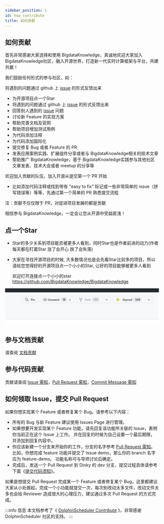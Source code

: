 ```yaml
---
sidebar_position: 1
id: how_contribute
title: 如何贡献
---
```




## 如何贡献

首先非常感谢大家选择和使用 BigdataKnowledge，真诚地欢迎大家加入 BigdataKnowledge社区，融入开源世界，打造新一代实时计算框架与平台，共建共赢！

我们鼓励任何形式的参与社区，如：

将遇到的问题通过 github 上 [issue](https://github.com/DataLinkDC/dlink/issues) 的形式反馈出来

- 为开源项目点一个Star
- 将遇到的问题通过 github 上 [issue](https://github.com/DataLinkDC/dlink/issues) 的形式反馈出来
- 回答别人遇到的 [issue](https://github.com/DataLinkDC/dlink/issues) 问题
- 讨论新 Feature 的实现方案
- 帮助完善文档及官网
- 帮助项目增加测试用例
- 为代码添加注释
- 为代码添加国际化
- 提交修复 Bug 或者 Feature 的 PR
- 发表应用案例实践、扩展组件分享或者与 BigdataKnowledge相关的技术文章
- 帮助推广 BigdataKnowledge，基于 BigdataKnowledge实践参与其他社区文章发表、技术大会或者 meetup 的分享等

欢迎加入贡献的队伍，加入开源从提交第一个 PR 开始

- 比如添加代码注释或找到带有 ”easy to fix” 标记或一些非常简单的 issue（拼写错误等）等等，先通过第一个简单的 PR 熟悉提交流程

注：贡献不仅仅限于 PR，对促进项目发展的都是贡献

相信参与 BigdataKnowledge，一定会让您从开源中受益匪浅！

## 点一个Star

- Star的多少关系到项目能否被更多人看到，同时Star也是作者前进的动力(作者每天都在盯着Star 涨了会开心 跌了会失落)

- 大家在寻找开源项目的时候, 大多数情况也是会先看Star比较多的项目，所以请给您觉得好的开源项目点一个小小的Star, 让好的项目能够被更多人看到

  欢迎打开连接点一个小小的star https://github.com/BigdataKnowledge/BigdataKnowledge

![image-20230511231809586](./img/image-20230511231809586.png)



## 参与文档贡献

请查阅 [文档贡献](./document)

## 参与代码贡献

贡献请查阅 [Issue 需知](./issue)，[Pull Request 需知](./pull_request)，[Commit Message 需知](./commit_message)

## 如何领取 Issue，提交 Pull Request

如果你想实现某个 Feature 或者修复某个 Bug。请参考以下内容：

- 所有的 Bug 与新 Feature 建议使用 Issues Page 进行管理。
- 如果想要开发实现某个 Feature 功能，请先回复该功能所关联的 Issue，表明你当前正在这个 Issue 上工作。 并在回复的时候为自己设置一个最后期限，并添加到回复内容中。
- 你应该新建一个分支来开始你的工作，分支的名字参考 [Pull Request 需知](./pull_request)。比如，你想完成 feature 功能并提交了 Issue demo，那么你的 branch 名字应为 feature-demo。 功能名称可与导师讨论后确定。
- 完成后，发送一个 Pull Request 到 Dinky 的 dev 分支，提交过程具体请参考下面《[提交代码须知](./commit_code)》。

如果是想提交 Pull Request 完成某一个 Feature 或者修复某个 Bug，这里都建议大家从小处做起，完成一个小功能就提交一次，每次别改动太多文件，改动文件太多也会给 Reviewer 造成很大的心理压力，建议通过多次 Pull Request 的方式完成。

:::info 信息
本文档参考了《 [DolphinScheduler Contribute](https://dolphinscheduler.apache.org/zh-cn/community/development/contribute.html) 》，非常感谢 DolphinScheduler 社区的支持。
:::